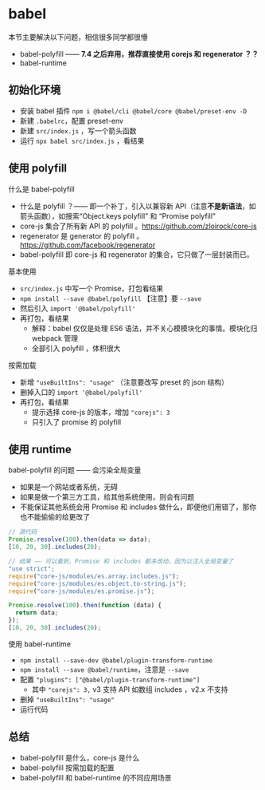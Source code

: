 # babel

本节主要解决以下问题，相信很多同学都很懵

- babel-polyfill —— **7.4 之后弃用，推荐直接使用 corejs 和 regenerator ？？**
- babel-runtime

## 初始化环境

- 安装 babel 插件 `npm i @babel/cli @babel/core @babel/preset-env -D`
- 新建 `.babelrc`，配置 preset-env
- 新建 `src/index.js` ，写一个箭头函数
- 运行 `npx babel src/index.js` ，看结果

## 使用 polyfill

什么是 babel-polyfill

- 什么是 polyfill ？—— 即一个补丁，引入以兼容新 API（注意**不是新语法**，如箭头函数），如搜索“Object.keys polyfill” 和 “Promise polyfill”
- core-js 集合了所有新 API 的 polyfill 。https://github.com/zloirock/core-js
- regenerator 是 generator 的 polyfill 。 https://github.com/facebook/regenerator
- babel-polyfill 即 core-js 和 regenerator 的集合，它只做了一层封装而已。

基本使用

- `src/index.js` 中写一个 Promise，打包看结果
- `npm install --save @babel/polyfill` 【注意】要 `--save`
- 然后引入 `import '@babel/polyfill'`
- 再打包，看结果
    - 解释：babel 仅仅是处理 ES6 语法，并不关心模模块化的事情。模块化归 webpack 管理
    - 全部引入 polyfill ，体积很大

按需加载

- 新增 `"useBuiltIns": "usage"` （注意要改写 preset 的 json 结构）
- 删掉入口的 `import '@babel/polyfill'`
- 再打包，看结果
    - 提示选择 core-js 的版本，增加 `"corejs": 3`
    - 只引入了 promise 的 polyfill

## 使用 runtime

babel-polyfill 的问题 —— 会污染全局变量

- 如果是一个网站或者系统，无碍
- 如果是做一个第三方工具，给其他系统使用，则会有问题
- 不能保证其他系统会用 Promise 和 includes 做什么，即便他们用错了，那你也不能偷偷的给更改了

```js
// 源代码
Promise.resolve(100).then(data => data);
[10, 20, 30].includes(20);

// 结果 —— 可以看到，Promise 和 includes 都未改动，因为以注入全局变量了
"use strict";
require("core-js/modules/es.array.includes.js");
require("core-js/modules/es.object.to-string.js");
require("core-js/modules/es.promise.js");

Promise.resolve(100).then(function (data) {
  return data;
});
[10, 20, 30].includes(20);
```

使用 babel-runtime

- `npm install --save-dev @babel/plugin-transform-runtime`
- `npm install --save @babel/runtime`，注意是 `--save`
- 配置 `"plugins": ["@babel/plugin-transform-runtime"]`
    - 其中 `"corejs": 3,` v3 支持 API 如数组 includes ，v2.x 不支持
- 删掉 `"useBuiltIns": "usage"`
- 运行代码

## 总结

- babel-polyfill 是什么，core-js 是什么
- babel-polyfill 按需加载的配置
- babel-polyfill 和 babel-runtime 的不同应用场景
